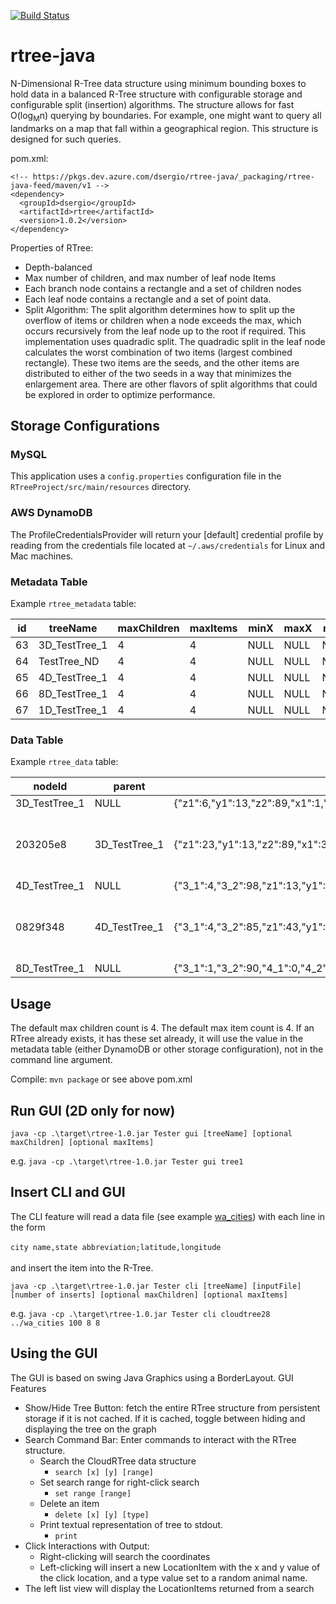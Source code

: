 [![Build Status](https://dev.azure.com/dsergio/rtree-java/_apis/build/status/dsergio.rtree-java?branchName=master)](https://dev.azure.com/dsergio/rtree-java/_build/latest?definitionId=7&branchName=master)

# rtree-java


N-Dimensional R-Tree data structure using minimum bounding boxes to hold data in a balanced R-Tree structure with configurable storage and configurable split (insertion) algorithms. The structure allows for fast O(log<sub>M</sub>n) querying by boundaries. For example, one might want to query all landmarks on a map that fall within a geographical region. This structure is designed for such queries.



pom.xml:
```
<!-- https://pkgs.dev.azure.com/dsergio/rtree-java/_packaging/rtree-java-feed/maven/v1 -->
<dependency>
  <groupId>dsergio</groupId>
  <artifactId>rtree</artifactId>
  <version>1.0.2</version>
</dependency>
```

Properties of RTree:
* Depth-balanced
* Max number of children, and max number of leaf node Items
* Each branch node contains a rectangle and a set of children nodes
* Each leaf node contains a rectangle and a set of point data.
* Split Algorithm: The split algorithm determines how to split up the overflow of items or children when a node exceeds the max, which occurs recursively from the leaf node up to the root if required. This implementation uses quadradic split. The quadradic split in the leaf node calculates the worst combination of two items (largest combined rectangle). These two items are the seeds, and the other items are distributed to either of the two seeds in a way that minimizes the enlargement area. There are other flavors of split algorithms that could be explored in order to optimize performance.

## Storage Configurations

### MySQL
This application uses a `config.properties` configuration file in the `RTreeProject/src/main/resources` directory.

### AWS DynamoDB
The ProfileCredentialsProvider will return your [default] credential profile by reading from the credentials file located at `~/.aws/credentials` for Linux and Mac machines.

### Metadata Table
Example `rtree_metadata` table: 

|id|treeName|maxChildren|maxItems|minX|maxX|minY|maxY|N|minimums|maximums
|--|----------|----------|----------|-----|-----|-----|-----|-----|----------|----------
|63|3D_TestTree_1|4|4|NULL|NULL|NULL|NULL|3|[14,13,6]|[82,93,89]
|64|TestTree_ND|4|4|NULL|NULL|NULL|NULL|3|[5,10,15]|[5,10,15]
|65|4D_TestTree_1|4|4|NULL|NULL|NULL|NULL|4|[8,0,32,4]|[57,97,90,97]
|66|8D_TestTree_1|4|4|NULL|NULL|NULL|NULL|8|[6,36,7,1,0,17,24,1]|[59,90,64,90,81,85,87,94]
|67|1D_TestTree_1|4|4|NULL|NULL|NULL|NULL|1|[2]|[93]

### Data Table
Example `rtree_data` table: 

|nodeId|parent|rectangle|items|children
|----------|----------|----------|----------|----------
|3D_TestTree_1|NULL|{"z1":6,"y1":13,"z2":89,"x1":1,"y2":93,"x2":82}|[]|["f61f0cdf","89486fad","2251cc18","d93a0d78"]
|203205e8|3D_TestTree_1|{"z1":23,"y1":13,"z2":89,"x1":34,"y2":35,"x2":82}|[{"x":55,"y":23,"z":89,"type":"Mountain Gorilla"},{"x":63,"y":13,"z":23,"type":"Brown Bear"},{"x":82,"y":35,"z":24,"type":"Snapping Turtle"},{"x":34,"y":27,"z":85,"type":"Boykin Spaniel"}]|[]
|4D_TestTree_1|NULL|{"3_1":4,"3_2":98,"z1":13,"y1":0,"z2":90,"x1":8,"y2":97,"x2":57}|[]|["7abd64e7","dd421c7d","f5888401"]
|0829f348|4D_TestTree_1|{"3_1":4,"3_2":85,"z1":43,"y1":19,"z2":71,"x1":22,"y2":97,"x2":44}|[{"3":4,"x":32,"y":39,"z":71,"type":"Buffalo"},{"3":85,"x":44,"y":97,"z":71,"type":"White Tiger"},{"3":85,"x":32,"y":77,"z":57,"type":"Uakari"},{"3":52,"x":22,"y":19,"z":43,"type":"Monkey"}]|[]
|8D_TestTree_1|NULL|{"3_1":1,"3_2":90,"4_1":0,"4_2":90,"5_1":17,"5_2":91,"6_1":24,"6_2":87,"7_1":1,"7_2":94,"z1":2,"y1":22,"z2":76,"x1":6,"y2":90,"x2":59}|[]|["d68ecc6f","a7d50781","17ad9e40","f52d34ab"]

## Usage

The default max children count is 4. The default max item count is 4. If an RTree already exists, it has these set already, it will use the value in the metadata table (either DynamoDB or other storage configuration), not in the command line argument.  

Compile: `mvn package` or see above pom.xml


## Run GUI (2D only for now)

`java -cp .\target\rtree-1.0.jar Tester gui [treeName] [optional maxChildren] [optional maxItems]`

e.g. `java -cp .\target\rtree-1.0.jar Tester gui tree1`

## Insert CLI and GUI

The CLI feature will read a data file (see example [wa_cities](https://github.com/dsergio/rtree-java/blob/master/wa_cities)) with each line in the form<br /><br />
`city name,state abbreviation;latitude,longitude`<br /><br />
and insert the item into the R-Tree.

`java -cp .\target\rtree-1.0.jar Tester cli [treeName] [inputFile] [number of inserts] [optional maxChildren] [optional maxItems]`

e.g. `java -cp .\target\rtree-1.0.jar Tester cli cloudtree28 ../wa_cities 100 8 8`

## Using the GUI

The GUI is based on swing Java Graphics using a BorderLayout. 
GUI Features
* Show/Hide Tree Button: fetch the entire RTree structure from persistent storage if it is not cached. If it is cached, toggle between hiding and displaying the tree on the graph
* Search Command Bar: Enter commands to interact with the RTree structure. 
	* Search the CloudRTree data structure 
		* `search [x] [y] [range]`
	* Set search range for right-click search
		* `set range [range]`
	* Delete an item
		* `delete [x] [y] [type]`
	* Print textual representation of tree to stdout.
		* `print`
* Click Interactions with Output:
	* Right-clicking will search the coordinates
	* Left-clicking will insert a new LocationItem with the x and y value of the click location, and a type value set to a random animal name.
* The left list view will display the LocationItems returned from a search 
